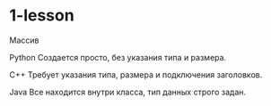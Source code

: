 # 1-lesson

Массив

Python 
Создается просто, без указания типа и размера.

C++ 
Требует указания типа, размера и подключения заголовков.

Java
Все находится внутри класса, тип данных строго задан.

